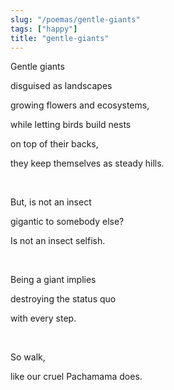 ```yaml
---
slug: "/poemas/gentle-giants"
tags: ["happy"]
title: "gentle-giants"
---
```

Gentle giants

disguised as landscapes

growing flowers and ecosystems,

while letting birds build nests

on top of their backs,

they keep themselves as steady hills.

&nbsp;

But, is not an insect

gigantic to somebody else?

Is not an insect selfish.

&nbsp;

Being a giant implies

destroying the status quo

with every step.

&nbsp;

So walk,

like our cruel Pachamama does.
